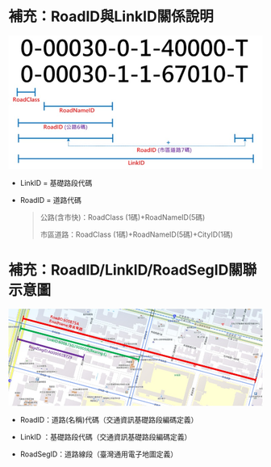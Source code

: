 # 補充：RoadID與LinkID關係說明

![](021-1.jpg)

* LinkID = 基礎路段代碼
* RoadID = 道路代碼

  > 公路\(含市快\)：RoadClass \(1碼\)+RoadNameID\(5碼\)
  >
  > 市區道路：RoadClass \(1碼\)+RoadNameID\(5碼\)+CityID\(1碼\)


# 補充：RoadID/LinkID/RoadSegID關聯示意圖

![](022-1.jpg)

* RoadID：道路(名稱)代碼（交通資訊基礎路段編碼定義）

* LinkID ：基礎路段代碼（交通資訊基礎路段編碼定義）

* RoadSegID：道路線段（臺灣通用電子地圖定義）
